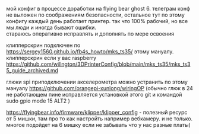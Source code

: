 мой конфиг в процессе доработки на flying bear ghost 6. телеграм конф не выложен по соображениям безопасности, остальное тут
по этому конфигу каждый день работает принтер. так что 100% рабочий, но все мы люди и иногда бывают ошибки.  
стараюсь оперативно исправлять и дополнять по мере освоения

клипперскрин подключен по https://sergey1560.github.io/fb4s_howto/mks_ts35/ этому мануалу.
клипперскрин если у вас raspberry https://github.com/willngton/3DPrinterConfig/blob/main/mks_ts35/mks_ts35_guide_archived.md

глюки spi приподключении акселерометра можно устранить по этому мануалу https://github.com/orangepi-xunlong/wiringOP (обычно глюк в 24 не работающем пине исправляется установкой этого git и командой  sudo gpio mode 15 ALT2  )

https://flyingbear.info/firmware/klipper/klipper_config - полезный ресурс от 5 мишки, там про то как настройть например вебкамеру.  и не только. многое подойдет на 6 мишку если не забывать что у нас разные платы)
